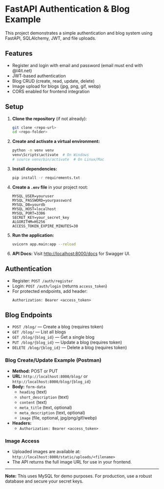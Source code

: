 # FastAPI Authentication & Blog Example

This project demonstrates a simple authentication and blog system using FastAPI, SQLAlchemy, JWT, and file uploads.

## Features
- Register and login with email and password (email must end with @l4it.net)
- JWT-based authentication
- Blog CRUD (create, read, update, delete)
- Image upload for blogs (jpg, png, gif, webp)
- CORS enabled for frontend integration

## Setup

1. **Clone the repository** (if not already):
   ```sh
   git clone <repo-url>
   cd <repo-folder>
   ```

2. **Create and activate a virtual environment:**
   ```sh
   python -m venv venv
   venv\Scripts\activate  # On Windows
   # source venv/bin/activate  # On Linux/Mac
   ```

3. **Install dependencies:**
   ```sh
   pip install -r requirements.txt
   ```

4. **Create a `.env` file** in your project root:
   ```env
   MYSQL_USER=youruser
   MYSQL_PASSWORD=yourpassword
   MYSQL_DB=yourdb
   MYSQL_HOST=localhost
   MYSQL_PORT=3306
   SECRET_KEY=your_secret_key
   ALGORITHM=HS256
   ACCESS_TOKEN_EXPIRE_MINUTES=30
   ```

5. **Run the application:**
   ```sh
   uvicorn app.main:app --reload
   ```

6. **API Docs:**
   Visit [http://localhost:8000/docs](http://localhost:8000/docs) for Swagger UI.

## Authentication
- Register: `POST /auth/register`
- Login: `POST /auth/login` (returns `access_token`)
- For protected endpoints, add header:
  ```
  Authorization: Bearer <access_token>
  ```

## Blog Endpoints
- `POST /blog/` — Create a blog (requires token)
- `GET /blog/` — List all blogs
- `GET /blog/{blog_id}` — Get a single blog
- `PUT /blog/{blog_id}` — Update a blog (requires token)
- `DELETE /blog/{blog_id}` — Delete a blog (requires token)

### Blog Create/Update Example (Postman)
- **Method:** POST or PUT
- **URL:** `http://localhost:8000/blog/` or `http://localhost:8000/blog/{blog_id}`
- **Body:** `form-data`
  - `heading` (text)
  - `short_description` (text)
  - `content` (text)
  - `meta_title` (text, optional)
  - `meta_description` (text, optional)
  - `image` (file, optional, jpg/png/gif/webp)
- **Headers:**
  - `Authorization: Bearer <access_token>`

### Image Access
- Uploaded images are available at: `http://localhost:8000/static/uploads/<filename>`
- The API returns the full image URL for use in your frontend.

---

**Note:** This uses MySQL for demo purposes. For production, use a robust database and secure your secret keys. 